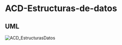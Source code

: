 # ACD-Estructuras-de-datos

## UML

![ACD_EstructurasDatos](https://github.com/user-attachments/assets/dd90d010-0f87-4c5c-bf0d-21c4dcf74c11)




